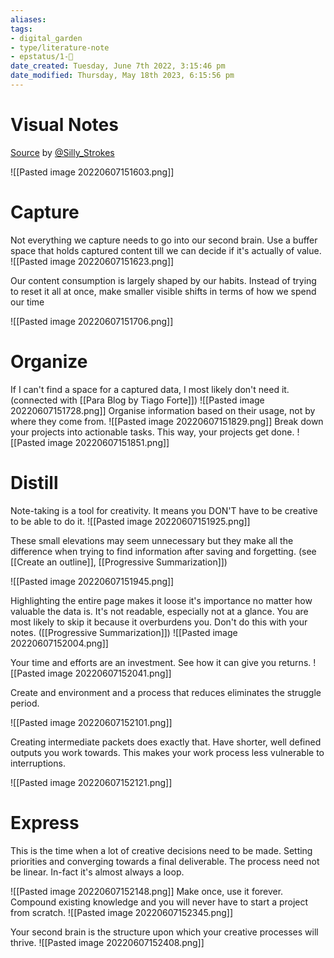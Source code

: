 ```yaml
---
aliases: 
tags: 
- digital_garden
- type/literature-note
- epstatus/1-🌱
date_created: Tuesday, June 7th 2022, 3:15:46 pm
date_modified: Thursday, May 18th 2023, 6:15:56 pm
---
```

# Visual Notes
[Source](https://twitter.com/Silly_Strokes/status/1532795669458853889?s=20&t=agfAegzS0fM7COpQZ6THyA) by [@Silly_Strokes](https://twitter.com/Silly_Strokes)


![[Pasted image 20220607151603.png]]
# Capture
Not everything we capture needs to go into our second brain. Use a buffer space that holds captured content till we can decide if it's actually of value.
![[Pasted image 20220607151623.png]]

Our content consumption is largely shaped by our habits. Instead of trying to reset it all at once, make smaller visible shifts in terms of how we spend our time

![[Pasted image 20220607151706.png]]
# Organize
If I can't find a space for a captured data, I most likely don't need it. (connected with [[Para Blog by Tiago Forte]])
![[Pasted image 20220607151728.png]]
Organise information based on their usage, not by where they come from.
![[Pasted image 20220607151829.png]]
Break down your projects into actionable tasks. This way, your projects get done.
![[Pasted image 20220607151851.png]]
# Distill
Note-taking is a tool for creativity. It means you DON'T have to be creative to be able to do it.
![[Pasted image 20220607151925.png]]

These small elevations may seem unnecessary but they make all the difference when trying to find information after saving and forgetting. (see [[Create an outline]], [[Progressive Summarization]])

![[Pasted image 20220607151945.png]]

Highlighting the entire page makes it loose it's importance no matter how valuable the data is. It's not readable, especially not at a glance. You are most likely to skip it because it overburdens you. Don't do this with your notes. ([[Progressive Summarization]])
![[Pasted image 20220607152004.png]]

Your time and efforts are an investment. See how it can give you returns.
![[Pasted image 20220607152041.png]]

Create and environment and a process that reduces eliminates the struggle period.

![[Pasted image 20220607152101.png]]

Creating intermediate packets does exactly that. Have shorter, well defined outputs you work towards. This makes your work process less vulnerable to interruptions.

![[Pasted image 20220607152121.png]]
# Express
This is the time when a lot of creative decisions need to be made. Setting priorities and converging towards a final deliverable. The process need not be linear. In-fact it's almost always a loop.

![[Pasted image 20220607152148.png]]
Make once, use it forever. Compound existing knowledge and you will never have to start a project from scratch.
![[Pasted image 20220607152345.png]]

Your second brain is the structure upon which your creative processes will thrive.
![[Pasted image 20220607152408.png]]

